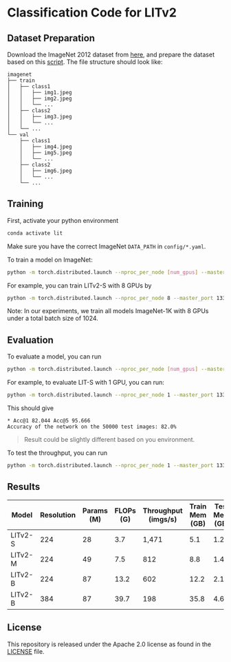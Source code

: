 # Classification Code for LITv2

## Dataset Preparation

Download the ImageNet 2012 dataset from [here](http://image-net.org/), and prepare the dataset based on this [script](https://gist.github.com/BIGBALLON/8a71d225eff18d88e469e6ea9b39cef4). The file structure should look like:

```
imagenet
├── train
│   ├── class1
│   │   ├── img1.jpeg
│   │   ├── img2.jpeg
│   │   └── ...
│   ├── class2
│   │   ├── img3.jpeg
│   │   └── ...
│   └── ...
└── val
    ├── class1
    │   ├── img4.jpeg
    │   ├── img5.jpeg
    │   └── ...
    ├── class2
    │   ├── img6.jpeg
    │   └── ...
    └── ...
```



## Training

First, activate your python environment

```bash
conda activate lit
```

Make sure you have the correct ImageNet `DATA_PATH` in `config/*.yaml`. 

To train a model on ImageNet:

```bash
python -m torch.distributed.launch --nproc_per_node [num_gpus] --master_port 13335  main.py --cfg [path/to/config]
```

For example, you can train LITv2-S with 8 GPUs by

```bash
python -m torch.distributed.launch --nproc_per_node 8 --master_port 13335  main.py --cfg configs/litv2-small.yaml
```

Note: In our experiments, we train all models ImageNet-1K with 8 GPUs under a total batch size of 1024.

## Evaluation

To evaluate a model, you can run

```bash
python -m torch.distributed.launch --nproc_per_node [num_gpus] --master_port 13335  main.py --cfg [path/to/config] --eval
```

For example, to evaluate LIT-S with 1 GPU, you can run:

```bash
python -m torch.distributed.launch --nproc_per_node 1 --master_port 13335  main.py --cfg configs/litv2-small.yaml --eval
```

This should give

```
* Acc@1 82.044 Acc@5 95.666
Accuracy of the network on the 50000 test images: 82.0%
```

> Result could be slightly different based on you environment.

To test the throughput, you can run

```bash
python -m torch.distributed.launch --nproc_per_node 1 --master_port 13335  main.py --cfg configs/lit-small.yaml --throughput
```

## Results


| Model   | Resolution | Params (M) | FLOPs (G) | Throughput (imgs/s) | Train Mem (GB) | Test Mem (GB) | Top-1 (%) | Download                                                     |
| ------- | ---------- | ---------- | --------- | ------------------- | -------------- | ------------- | --------- | ------------------------------------------------------------ |
| LITv2-S | 224        | 28         | 3.7       | 1,471               | 5.1            | 1.2           | 82.0      | [model](https://github.com/ziplab/LITv2/releases/download/v1.0/litv2_s.pth) & [log](https://github.com/ziplab/LITv2/releases/download/v1.0/litv2_s_log.txt) |
| LITv2-M | 224        | 49         | 7.5       | 812                 | 8.8            | 1.4           | 83.3      | [model](https://github.com/ziplab/LITv2/releases/download/v1.0/litv2_m.pth) & [log](https://github.com/ziplab/LITv2/releases/download/v1.0/litv2_m_log.txt) |
| LITv2-B | 224        | 87         | 13.2      | 602                 | 12.2           | 2.1           | 83.6      | [model](https://github.com/ziplab/LITv2/releases/download/v1.0/litv2_b.pth) & [log](https://github.com/ziplab/LITv2/releases/download/v1.0/litv2_b_log.txt) |
| LITv2-B | 384        | 87         | 39.7      | 198                 | 35.8           | 4.6           | 84.7      | [model](https://github.com/ziplab/LITv2/releases/download/v1.0/litv2_b_384.pth) |



## License

This repository is released under the Apache 2.0 license as found in the [LICENSE](https://github.com/ziplab/LITv2/blob/main/LICENSE) file.
